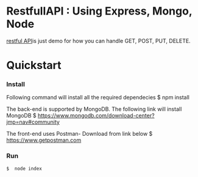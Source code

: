 # RestfullAPI : Using Express, Mongo, Node

[restful API](https://github.com/i1992/restfulAPI)is just demo for how you can handle GET, POST, PUT, DELETE.

# Quickstart

### Install
 Following command will install all the required dependecies
    $ npm install
    
 The back-end is supported by MongoDB. The following link will install MongoDB
    $ https://www.mongodb.com/download-center?jmp=nav#community
    
 The front-end uses Postman- Download from link below
    $ https://www.getpostman.com
        
### Run
	$  node index
